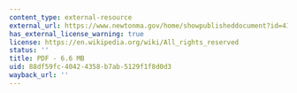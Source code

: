 ```yaml
---
content_type: external-resource
external_url: https://www.newtonma.gov/home/showpublisheddocument?id=41594
has_external_license_warning: true
license: https://en.wikipedia.org/wiki/All_rights_reserved
status: ''
title: PDF - 6.6 MB
uid: 88df59fc-4042-4358-b7ab-5129f1f8d0d3
wayback_url: ''
---
```

